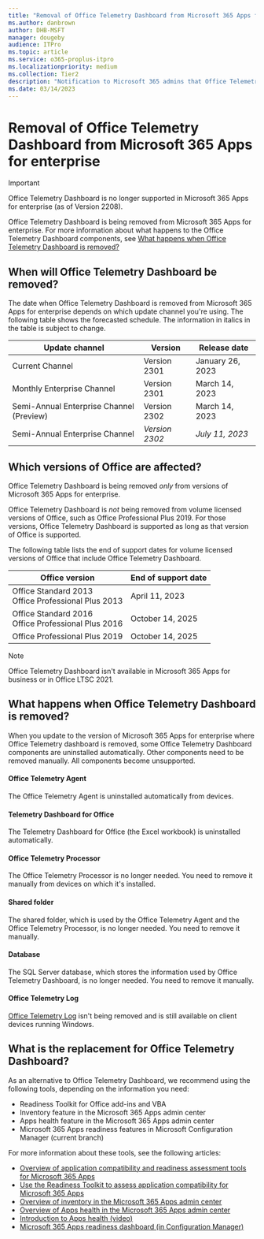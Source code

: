```yaml
---
title: "Removal of Office Telemetry Dashboard from Microsoft 365 Apps for enterprise"
ms.author: danbrown
author: DHB-MSFT
manager: dougeby
audience: ITPro
ms.topic: article
ms.service: o365-proplus-itpro
ms.localizationpriority: medium
ms.collection: Tier2
description: "Notification to Microsoft 365 admins that Office Telemetry Dashboard is being removed from Microsoft 365 Apps for enterprise."
ms.date: 03/14/2023
---
```


# Removal of Office Telemetry Dashboard from Microsoft 365 Apps for enterprise

> [!IMPORTANT]
> Office Telemetry Dashboard is no longer supported in Microsoft 365 Apps for enterprise (as of Version 2208).

Office Telemetry Dashboard is being removed from Microsoft 365 Apps for enterprise. For more information about what happens to the Office Telemetry Dashboard components, see [What happens when Office Telemetry Dashboard is removed?](#what-happens-when-office-telemetry-dashboard-is-removed)

## When will Office Telemetry Dashboard be removed?

The date when Office Telemetry Dashboard is removed from Microsoft 365 Apps for enterprise depends on which update channel you're using. The following table shows the forecasted schedule. The information in italics in the table is subject to change.

|Update channel  | Version |Release date  |
|---------|---------|---------|
|Current Channel |Version 2301  |January 26, 2023 |
|Monthly Enterprise Channel  | Version 2301  | March 14, 2023|
|Semi-Annual Enterprise Channel (Preview) |Version 2302 |March 14, 2023|
|Semi-Annual Enterprise Channel |*Version 2302*|*July 11, 2023* |

## Which versions of Office are affected?

Office Telemetry Dashboard is being removed *only* from versions of Microsoft 365 Apps for enterprise.

Office Telemetry Dashboard is *not* being removed from volume licensed versions of Office, such as Office Professional Plus 2019. For those versions, Office Telemetry Dashboard is supported as long as that version of Office is supported.

The following table lists the end of support dates for volume licensed versions of Office that include Office Telemetry Dashboard.

|Office version  |End of support date|
|---------|---------|
|Office Standard 2013 </br> Office Professional Plus 2013 |April 11, 2023 |
|Office Standard 2016 </br> Office Professional Plus 2016 |October 14, 2025 |
|Office Professional Plus 2019 |October 14, 2025 |

> [!NOTE]
> Office Telemetry Dashboard isn't available in Microsoft 365 Apps for business or in Office LTSC 2021.

## What happens when Office Telemetry Dashboard is removed?

When you update to the version of Microsoft 365 Apps for enterprise where Office Telemetry dashboard is removed, some Office Telemetry Dashboard components are uninstalled automatically. Other components need to be removed manually. All components become unsupported.

#### Office Telemetry Agent

The Office Telemetry Agent is uninstalled automatically from devices.

#### Telemetry Dashboard for Office

The Telemetry Dashboard for Office (the Excel workbook) is uninstalled automatically.

#### Office Telemetry Processor

The Office Telemetry Processor is no longer needed. You need to remove it manually from devices on which it's installed.

#### Shared folder

The shared folder, which is used by the Office Telemetry Agent and the Office Telemetry Processor, is no longer needed. You need to remove it manually.

#### Database

The SQL Server database, which stores the information used by Office Telemetry Dashboard, is no longer needed. You need to remove it manually.

#### Office Telemetry Log

[Office Telemetry Log](/office/client-developer/shared/troubleshooting-office-files-and-custom-solutions-with-the-telemetry-log) isn't being removed and is still available on client devices running Windows.

## What is the replacement for Office Telemetry Dashboard?

As an alternative to Office Telemetry Dashboard, we recommend using the following tools, depending on the information you need:

- Readiness Toolkit for Office add-ins and VBA
- Inventory feature in the Microsoft 365 Apps admin center
- Apps health feature in the Microsoft 365 Apps admin center
- Microsoft 365 Apps readiness features in Microsoft Configuration Manager (current branch)

For more information about these tools, see the following articles:

- [Overview of application compatibility and readiness assessment tools for Microsoft 365 Apps](../readiness-tools.md)
- [Use the Readiness Toolkit to assess application compatibility for Microsoft 365 Apps](../readiness-toolkit-application-compatibility-microsoft-365-apps.md)
- [Overview of inventory in the Microsoft 365 Apps admin center](../admincenter/inventory.md)
- [Overview of Apps health in the Microsoft 365 Apps admin center](../admincenter/microsoft-365-apps-health.md)
- [Introduction to Apps health (video)](https://youtu.be/g9tiCFNDOEw)
- [Microsoft 365 Apps readiness dashboard (in Configuration Manager)](/mem/configmgr/sum/deploy-use/office-365-dashboard#bkmk_readiness-dash)

